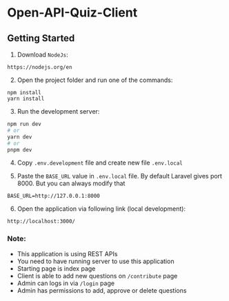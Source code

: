 # Open-API-Quiz-Client

## Getting Started

1. Download `NodeJs`:

```
https://nodejs.org/en
```
2. Open the project folder and run one of the commands:

```
npm install 
yarn install
```
3. Run the development server:

```bash
npm run dev
# or
yarn dev
# or
pnpm dev
```

4. Copy `.env.development` file and create new file `.env.local`

5. Paste the `BASE_URL` value in `.env.local` file. By default Laravel gives port 8000. But you can always modify that
```
BASE_URL=http://127.0.0.1:8000

```

6. Open the application via following link (local development):
```angular2html
http://localhost:3000/
```

### Note:

- This application is using REST APIs
- You need to have running server to use this application
- Starting page is index page 
- Client is able to add new questions on `/contribute` page
- Admin can logs in via `/login` page
- Admin has permissions to add, approve or delete questions


